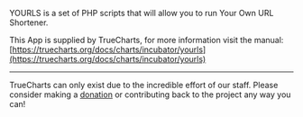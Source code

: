 YOURLS is a set of PHP scripts that will allow you to run Your Own URL Shortener.

This App is supplied by TrueCharts, for more information visit the manual: [https://truecharts.org/docs/charts/incubator/yourls](https://truecharts.org/docs/charts/incubator/yourls)

---

TrueCharts can only exist due to the incredible effort of our staff.
Please consider making a [donation](https://truecharts.org/docs/about/sponsor) or contributing back to the project any way you can!
